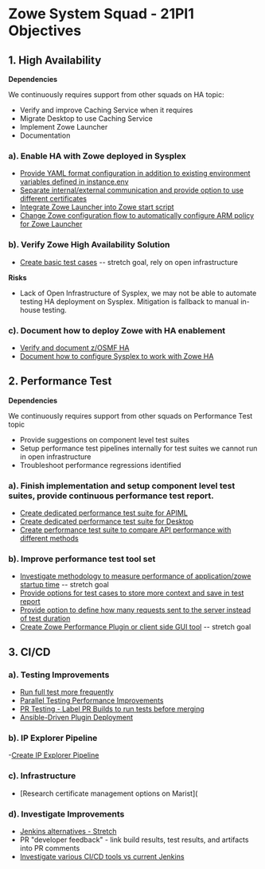 # Zowe System Squad - 21PI1 Objectives

## 1. High Availability

**Dependencies**

We continuously requires support from other squads on HA topic:

- Verify and improve Caching Service when it requires
- Migrate Desktop to use Caching Service
- Implement Zowe Launcher
- Documentation

### a). Enable HA with Zowe deployed in Sysplex

- [Provide YAML format configuration in addition to existing environment variables defined in instance.env](https://github.com/zowe/zowe-install-packaging/issues/1793)
- [Separate internal/external communication and provide option to use different certificates](https://github.com/zowe/zowe-install-packaging/issues/1762)
- [Integrate Zowe Launcher into Zowe start script](https://github.com/zowe/zowe-install-packaging/issues/1716)
- [Change Zowe configuration flow to automatically configure ARM policy for Zowe Launcher](https://github.com/zowe/zowe-install-packaging/issues/1694)

### b). Verify Zowe High Availability Solution

- [Create basic test cases](https://github.com/zowe/zowe-install-packaging/issues/1476) -- stretch goal, rely on open infrastructure

**Risks**

- Lack of Open Infrastructure of Sysplex, we may not be able to automate testing HA deployment on Sysplex. Mitigation is fallback to manual in-house testing.

### c). Document how to deploy Zowe with HA enablement

- [Verify and document z/OSMF HA](https://github.com/zowe/zowe-install-packaging/issues/1863)
- [Document how to configure Sysplex to work with Zowe HA](https://github.com/zowe/zowe-install-packaging/issues/1864)

## 2. Performance Test

**Dependencies**

We continuously requires support from other squads on Performance Test topic

- Provide suggestions on component level test suites
- Setup performance test pipelines internally for test suites we cannot run in open infrastructure
- Troubleshoot performance regressions identified

### a). Finish implementation and setup component level test suites, provide continuous performance test report.

- [Create dedicated performance test suite for APIML](https://github.com/zowe/zowe-install-packaging/issues/645)
- [Create dedicated performance test suite for Desktop](https://github.com/zowe/zowe-install-packaging/issues/643)
- [Create performance test suite to compare API performance with different methods](https://github.com/zowe/zowe-install-packaging/issues/633)

### b). Improve performance test tool set

- [Investigate methodology to measure performance of application/zowe startup time](https://github.com/zowe/zowe-install-packaging/issues/1587) -- stretch goal
- [Provide options for test cases to store more context and save in test report](https://github.com/zowe/zowe-dependency-scan-pipeline/issues/36)
- [Provide option to define how many requests sent to the server instead of test duration](https://github.com/zowe/zowe-dependency-scan-pipeline/issues/34)
- [Create Zowe Performance Plugin or client side GUI tool](https://github.com/zowe/zowe-install-packaging/issues/636) -- stretch goal

## 3. CI/CD

### a).  Testing Improvements
- [Run full test more frequently](https://github.com/zowe/zowe-install-packaging/issues/1752)
- [Parallel Testing Performance Improvements](https://github.com/zowe/zowe-install-packaging/issues/1751)
- [PR Testing - Label PR Builds to run tests before merging](https://github.com/zowe/zowe-install-packaging/issues/685)
- [Ansible-Driven Plugin Deployment](https://github.com/zowe/zowe-install-packaging/issues/1199)

### b). IP Explorer Pipeline
-[Create IP Explorer Pipeline](https://github.com/zowe/zowe-install-packaging/issues/1928)


### c). Infrastructure
- [Research certificate management options on Marist](

### d). Investigate Improvements
- [Jenkins alternatives - Stretch](https://github.com/zowe/zowe-install-packaging/issues/1868)
- PR "developer feedback" - link build results, test results, and artifacts into PR comments
- [Investigate various CI/CD tools vs current Jenkins](https://github.com/zowe/zowe-install-packaging/issues/1868)

